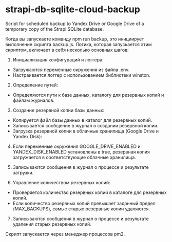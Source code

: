 # strapi-db-sqlite-cloud-backup
Script for scheduled backup to Yandex Drive or Google Drive of a temporary copy of the Strapi SQLite database.

Когда вы запускаете команду npm run backup, это инициирует выполнение скрипта backup.js. 
Логика, которая запускается этим скриптом, включает в себя несколько основных шагов:

1) Инициализация конфигураций и логгера:

- Загружаются переменные окружения из файла .env.
- Настраивается логгер с использованием библиотеки winston.

2) Определение путей:

- Определяются пути к базе данных, каталогу для резервных копий и файлам журналов.

3) Создание резервной копии базы данных:

- Копируется файл базы данных в каталог для резервных копий.
- Записывается сообщение в журнал о создании резервной копии.
- Загрузка резервной копии в облачные хранилища (Google Drive и Yandex Disk):

4) Если переменные окружения GOOGLE_DRIVE_ENABLED и YANDEX_DISK_ENABLED установлены в true, резервная копия загружается в соответствующие облачные хранилища.

5) Записываются сообщения в журнал о процессе и результате загрузки.

6) Управление количеством резервных копий:

- Проверяется количество резервных копий в каталоге для резервных копий.
- Если количество резервных копий превышает заданный предел (MAX_BACKUPS), самые старые резервные копии удаляются.

7) Записываются сообщения в журнал о процессе и результате удаления старых резервных копий.

Скрипт запускается через менеджер процессов pm2.
